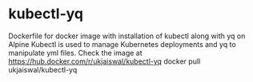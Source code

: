 # kubectl-yq
Dockerfile for docker image with installation of kubectl along with yq on Alpine
Kubectl is used to manage Kubernetes deployments and yq to manipulate yml files. 
Check the image at https://hub.docker.com/r/ukjaiswal/kubectl-yq
docker pull ukjaiswal/kubectl-yq
